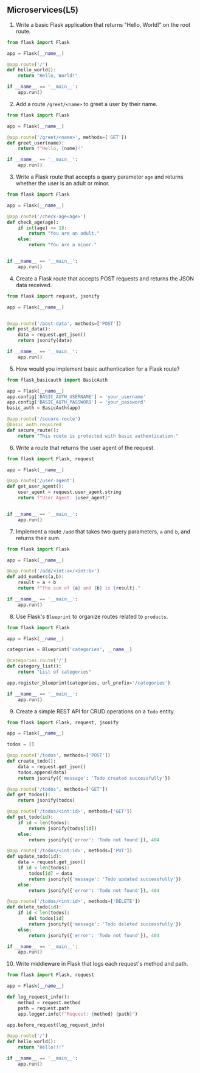 ## Microservices(L5)

1. Write a basic Flask application that returns "Hello, World!" on the root route.
```python
from flask import Flask

app = Flask(__name__)

@app.route('/')
def hello_world():
    return "Hello, World!"

if __name__ == '__main__':
    app.run()

```
  
2. Add a route `/greet/<name>` to greet a user by their name.
```python
from flask import Flask

app = Flask(__name__)

@app.route('/greet/<name>', methods=['GET'])
def greet_user(name):
    return f"Hello, {name}!"

if __name__ == '__main__':
    app.run()

```

3. Write a Flask route that accepts a query parameter `age` and returns whether the user is an adult or minor.
```python
from flask import Flask

app = Flask(__name__)

@app.route('/check-age<age>')
def check_age(age):
    if int(age) >= 18:
        return "You are an adult."
    else:
        return "You are a minor."


if __name__ == '__main__':
    app.run()

```

4. Create a Flask route that accepts POST requests and returns the JSON data received.
```python
from flask import request, jsonify

app = Flask(__name__)


@app.route('/post-data', methods=['POST'])
def post_data():
    data = request.get_json()
    return jsonify(data)

if __name__ == '__main__':
    app.run()

```

5. How would you implement basic authentication for a Flask route?
```python
from flask_basicauth import BasicAuth

app = Flask(__name__)
app.config['BASIC_AUTH_USERNAME'] = 'your_username'
app.config['BASIC_AUTH_PASSWORD'] = 'your_password'
basic_auth = BasicAuth(app)

@app.route('/secure-route')
@basic_auth.required
def secure_route():
    return "This route is protected with basic authentication."

```

6. Write a route that returns the user agent of the request.
```python
from flask import Flask, request

app = Flask(__name__)

@app.route('/user-agent')
def get_user_agent():
    user_agent = request.user_agent.string
    return f"User Agent: {user_agent}"


if __name__ == '__main__':
    app.run()

```

7. Implement a route `/add` that takes two query parameters, `a` and `b`, and returns their sum.
```python
from flask import Flask

app = Flask(__name__)

@app.route('/add/<int:a>/<int:b>')
def add_numbers(a,b):
    result = a + b
    return f"The sum of {a} and {b} is {result}."

if __name__ == '__main__':
    app.run()

```

8. Use Flask's `Blueprint` to organize routes related to `products`.
```python
from flask import Flask

app = Flask(__name__)

categories = Blueprint('categories', __name__)

@categories.route('/')
def category_list():
    return "List of categories"

app.register_blueprint(categories, url_prefix='/categories')

if __name__ == '__main__':
    app.run()
```

9. Create a simple REST API for CRUD operations on a `Todo` entity.
```python
from flask import Flask, request, jsonify

app = Flask(__name__)

todos = []

@app.route('/todos', methods=['POST'])
def create_todo():
    data = request.get_json()
    todos.append(data)
    return jsonify({'message': 'Todo created successfully'})

@app.route('/todos', methods=['GET'])
def get_todos():
    return jsonify(todos)

@app.route('/todos/<int:id>', methods=['GET'])
def get_todo(id):
    if id < len(todos):
        return jsonify(todos[id])
    else:
        return jsonify({'error': 'Todo not found'}), 404

@app.route('/todos/<int:id>', methods=['PUT'])
def update_todo(id):
    data = request.get_json()
    if id < len(todos):
        todos[id] = data
        return jsonify({'message': 'Todo updated successfully'})
    else:
        return jsonify({'error': 'Todo not found'}), 404

@app.route('/todos/<int:id>', methods=['DELETE'])
def delete_todo(id):
    if id < len(todos):
        del todos[id]
        return jsonify({'message': 'Todo deleted successfully'})
    else:
        return jsonify({'error': 'Todo not found'}), 404

if __name__ == '__main__':
    app.run()

```

10. Write middleware in Flask that logs each request's method and path.
```python
from flask import Flask, request

app = Flask(__name__)

def log_request_info():
    method = request.method
    path = request.path
    app.logger.info(f"Request: {method} {path}")

app.before_request(log_request_info)

@app.route('/')
def hello_world():
    return "Hello!!!"

if __name__ == '__main__':
    app.run()
```